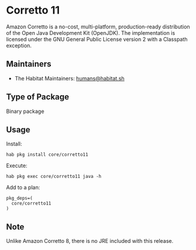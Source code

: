 # Corretto 11

Amazon Corretto is a no-cost, multi-platform, production-ready distribution of
the Open Java Development Kit (OpenJDK). The implementation is licensed under
the GNU General Public License version 2 with a Classpath exception.

## Maintainers

* The Habitat Maintainers: <humans@habitat.sh>

## Type of Package

Binary package

## Usage

Install:
```
hab pkg install core/corretto11
```

Execute:
```
hab pkg exec core/corretto11 java -h
```

Add to a plan:
```
pkg_deps=(
  core/corretto11
)
```
## Note

Unlike Amazon Corretto 8, there is no JRE included with this release.
```
